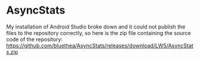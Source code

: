 # AsyncStats
My installation of Android Studio broke down and it could not publish the files to the repository correctly, so here is the zip file containing the source code of the repository:
https://github.com/bluethea/AsyncStats/releases/download/LW5/AsyncStats.zip